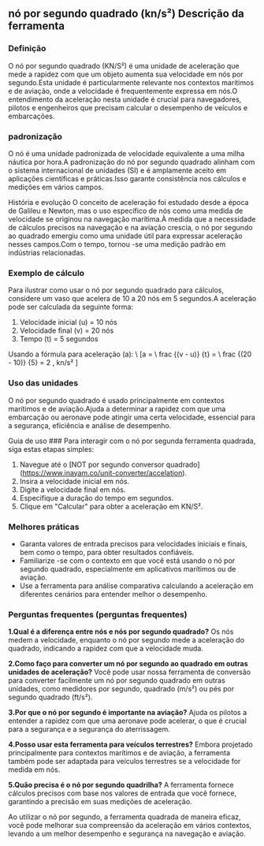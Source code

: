 ## nó por segundo quadrado (kn/s²) Descrição da ferramenta

### Definição
O nó por segundo quadrado (KN/S²) é uma unidade de aceleração que mede a rapidez com que um objeto aumenta sua velocidade em nós por segundo.Esta unidade é particularmente relevante nos contextos marítimos e de aviação, onde a velocidade é frequentemente expressa em nós.O entendimento da aceleração nesta unidade é crucial para navegadores, pilotos e engenheiros que precisam calcular o desempenho de veículos e embarcações.

### padronização
O nó é uma unidade padronizada de velocidade equivalente a uma milha náutica por hora.A padronização do nó por segundo quadrado alinham com o sistema internacional de unidades (SI) e é amplamente aceito em aplicações científicas e práticas.Isso garante consistência nos cálculos e medições em vários campos.

História e evolução
O conceito de aceleração foi estudado desde a época de Galileu e Newton, mas o uso específico de nós como uma medida de velocidade se originou na navegação marítima.À medida que a necessidade de cálculos precisos na navegação e na aviação crescia, o nó por segundo ao quadrado emergiu como uma unidade útil para expressar aceleração nesses campos.Com o tempo, tornou -se uma medição padrão em indústrias relacionadas.

### Exemplo de cálculo
Para ilustrar como usar o nó por segundo quadrado para cálculos, considere um vaso que acelera de 10 a 20 nós em 5 segundos.A aceleração pode ser calculada da seguinte forma:

1. Velocidade inicial (u) = 10 nós
2. Velocidade final (v) = 20 nós
3. Tempo (t) = 5 segundos

Usando a fórmula para aceleração (a):
\ [a = \ frac {(v - u)} {t} = \ frac {(20 - 10)} {5} = 2 \, kn/s² \]

### Uso das unidades
O nó por segundo quadrado é usado principalmente em contextos marítimos e de aviação.Ajuda a determinar a rapidez com que uma embarcação ou aeronave pode atingir uma certa velocidade, essencial para a segurança, eficiência e análise de desempenho.

Guia de uso ###
Para interagir com o nó por segunda ferramenta quadrada, siga estas etapas simples:
1. Navegue até o [NOT por segundo conversor quadrado] (https://www.inayam.co/unit-converter/accelation).
2. Insira a velocidade inicial em nós.
3. Digite a velocidade final em nós.
4. Especifique a duração do tempo em segundos.
5. Clique em "Calcular" para obter a aceleração em KN/S².

### Melhores práticas
- Garanta valores de entrada precisos para velocidades iniciais e finais, bem como o tempo, para obter resultados confiáveis.
- Familiarize -se com o contexto em que você está usando o nó por segundo quadrado, especialmente em aplicativos marítimos ou de aviação.
- Use a ferramenta para análise comparativa calculando a aceleração em diferentes cenários para entender melhor o desempenho.

### Perguntas frequentes (perguntas frequentes)

**1.Qual é a diferença entre nós e nós por segundo quadrado?**
Os nós medem a velocidade, enquanto o nó por segundo mede a aceleração do quadrado, indicando a rapidez com que a velocidade muda.

**2.Como faço para converter um nó por segundo ao quadrado em outras unidades de aceleração?**
Você pode usar nossa ferramenta de conversão para converter facilmente um nó por segundo quadrado em outras unidades, como medidores por segundo, quadrado (m/s²) ou pés por segundo quadrado (ft/s²).

**3.Por que o nó por segundo é importante na aviação?**
Ajuda os pilotos a entender a rapidez com que uma aeronave pode acelerar, o que é crucial para a segurança e a segurança do aterrissagem.

**4.Posso usar esta ferramenta para veículos terrestres?**
Embora projetado principalmente para contextos marítimos e de aviação, a ferramenta também pode ser adaptada para veículos terrestres se a velocidade for medida em nós.

**5.Quão precisa é o nó por segundo quadrilha?**
A ferramenta fornece cálculos precisos com base nos valores de entrada que você fornece, garantindo a precisão em suas medições de aceleração.

Ao utilizar o nó por segundo, a ferramenta quadrada de maneira eficaz, você pode melhorar sua compreensão da aceleração em vários contextos, levando a um melhor desempenho e segurança na navegação e aviação.